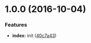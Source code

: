 <a name="1.0.0"></a>
# 1.0.0 (2016-10-04)


### Features

* **index:** init ([40c7a43](https://github.com/michael-ciniawsky/posthtml-stream/commit/40c7a43))
